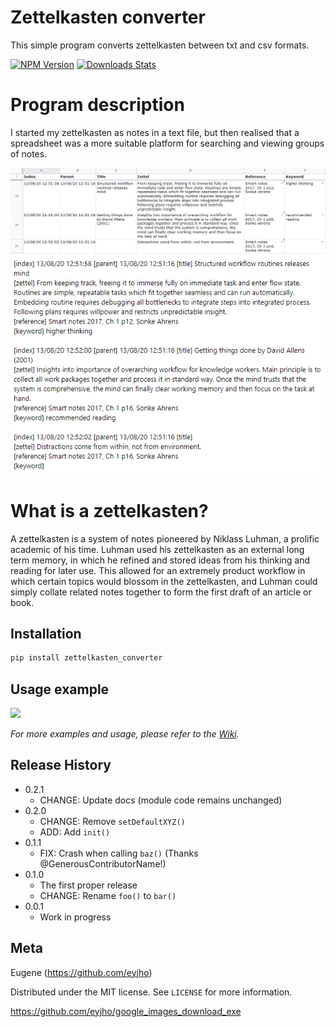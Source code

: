 # Zettelkasten converter

This simple program converts zettelkasten between txt and csv formats.

[![NPM Version][npm-image]][npm-url]
[![Downloads Stats][npm-downloads]][npm-url]

# Program description

I started my zettelkasten as notes in a text file, but then realised that a spreadsheet was a more suitable platform for searching and viewing groups of notes. 

![](zk_csv.png)
![](zk_txt.png)

# What is a zettelkasten?

A zettelkasten is a system of notes pioneered by Niklass Luhman, a prolific academic of his time. Luhman used his zettelkasten as an external long term memory, in which he refined and stored ideas from his thinking and reading for later use. This allowed for an extremely product workflow in which certain topics would blossom in the zettelkasten, and Luhman could simply collate related notes together to form the first draft of an article or book.


## Installation

```sh
pip install zettelkasten_converter
```

## Usage example

![](gui_search.png)

_For more examples and usage, please refer to the [Wiki][wiki]._

## Release History

* 0.2.1
    * CHANGE: Update docs (module code remains unchanged)
* 0.2.0
    * CHANGE: Remove `setDefaultXYZ()`
    * ADD: Add `init()`
* 0.1.1
    * FIX: Crash when calling `baz()` (Thanks @GenerousContributorName!)
* 0.1.0
    * The first proper release
    * CHANGE: Rename `foo()` to `bar()`
* 0.0.1
    * Work in progress

## Meta

Eugene (https://github.com/eyjho)

Distributed under the MIT license. See ``LICENSE`` for more information.

https://github.com/eyjho/google_images_download_exe

<!-- Markdown link & img dfn's -->
[npm-image]: https://img.shields.io/npm/v/datadog-metrics.svg?style=flat-square
[npm-url]: https://npmjs.org/package/datadog-metrics
[npm-downloads]: https://img.shields.io/npm/dm/datadog-metrics.svg?style=flat-square
[wiki]: https://github.com/yourname/yourproject/wiki

